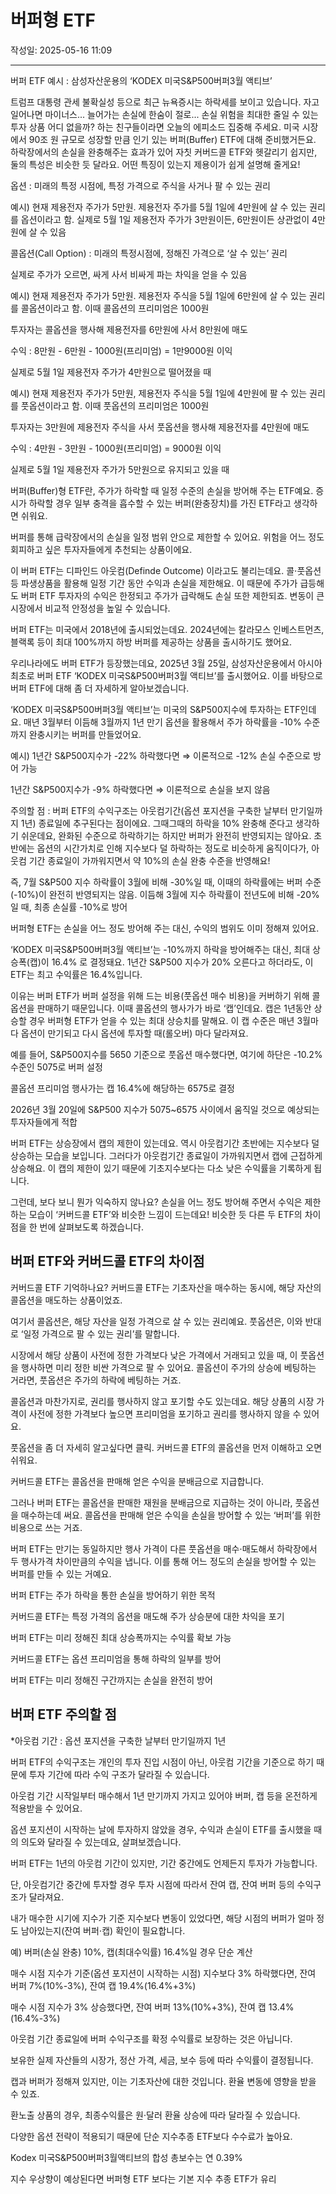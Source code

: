# 버퍼형 ETF

작성일: 2025-05-16 11:09

---

버퍼 ETF 예시 : 삼성자산운용의 ‘KODEX 미국S&P500버퍼3월 액티브’

트럼프 대통령 관세 불확실성 등으로 최근 뉴욕증시는 하락세를 보이고 있습니다. 자고 일어나면 마이너스... 늘어가는 손실에 한숨이 절로... 손실 위험을 최대한 줄일 수 있는 투자 상품 어디 없을까? 하는 친구들이라면 오늘의 에피소드 집중해 주세요. 미국 시장에서 90조 원 규모로 성장할 만큼 인기 있는 버퍼(Buffer) ETF에 대해 준비했거든요. 하락장에서의 손실을 완충해주는 효과가 있어 자칫 커버드콜 ETF와 헷갈리기 쉽지만, 둘의 특성은 비슷한 듯 달라요. 어떤 특징이 있는지 제용이가 쉽게 설명해 줄게요!

옵션 : 미래의 특정 시점에, 특정 가격으로 주식을 사거나 팔 수 있는 권리

예시) 현재 제용전자 주가가 5만원. 제용전자 주가를 5월 1일에 4만원에 살 수 있는 권리를 옵션이라고 함. 실제로 5월 1일 제용전자 주가가 3만원이든, 6만원이든 상관없이 4만원에 살 수 있음

콜옵션(Call Option) : 미래의 특정시점에, 정해진 가격으로 ‘살 수 있는’ 권리

실제로 주가가 오르면, 싸게 사서 비싸게 파는 차익을 얻을 수 있음

예시) 현재 제용전자 주가가 5만원. 제용전자 주식을 5월 1일에 6만원에 살 수 있는 권리를 콜옵션이라고 함. 이때 콜옵션의 프리미엄은 1000원

투자자는 콜옵션을 행사해 제용전자를 6만원에 사서 8만원에 매도

수익 : 8만원 - 6만원 - 1000원(프리미엄) = 1만9000원 이익

실제로 5월 1일 제용전자 주가가 4만원으로 떨어졌을 때

예시) 현재 제용전자 주가가 5만원, 제용전자 주식을 5월 1일에 4만원에 팔 수 있는 권리를 풋옵션이라고 함. 이때 풋옵션의 프리미엄은 1000원

투자자는 3만원에 제용전자 주식을 사서 풋옵션을 행사해 제용전자를 4만원에 매도

수익 : 4만원 - 3만원 - 1000원(프리미엄) = 9000원 이익

실제로 5월 1일 제용전자 주가가 5만원으로 유지되고 있을 때

버퍼(Buffer)형 ETF란, 주가가 하락할 때 일정 수준의 손실을 방어해 주는 ETF예요. 증시가 하락할 경우 일부 충격을 흡수할 수 있는 버퍼(완충장치)를 가진 ETF라고 생각하면 쉬워요.

버퍼를 통해 급락장에서의 손실을 일정 범위 안으로 제한할 수 있어요. 위험을 어느 정도 회피하고 싶은 투자자들에게 추천되는 상품이에요.

이 버퍼 ETF는 디파인드 아웃컴(Definde Outcome) 이라고도 불리는데요. 콜⋅풋옵션 등 파생상품을 활용해 일정 기간 동안 수익과 손실을 제한해요. 이 때문에 주가가 급등해도 버퍼 ETF 투자자의 수익은 한정되고 주가가 급락해도 손실 또한 제한되죠. 변동이 큰 시장에서 비교적 안정성을 높일 수 있습니다.

버퍼 ETF는 미국에서 2018년에 출시되었는데요. 2024년에는 칼라모스 인베스트먼츠, 블랙록 등이 최대 100%까지 하방 버퍼를 제공하는 상품을 출시하기도 했어요.

우리나라에도 버퍼 ETF가 등장했는데요, 2025년 3월 25일, 삼성자산운용에서 아시아 최초로 버퍼 ETF ‘KODEX 미국S&P500버퍼3월 액티브’를  출시했어요. 이를 바탕으로 버퍼 ETF에 대해 좀 더 자세하게 알아보겠습니다.

‘KODEX 미국S&P500버퍼3월 액티브’는 미국의 S&P500지수에 투자하는 ETF인데요. 매년 3월부터 이듬해 3월까지 1년 만기 옵션을 활용해서 주가 하락률을 -10% 수준까지 완충시키는 버퍼를 만들었어요.

예시) 1년간 S&P500지수가 -22% 하락했다면 ⇒ 이론적으로 -12% 손실 수준으로 방어 가능

1년간 S&P500지수가 -9% 하락했다면 ⇒ 이론적으로 손실을 보지 않음

주의할 점 : 버퍼 ETF의 수익구조는 아웃컴기간(옵션 포지션을 구축한 날부터 만기일까지 1년) 종료일에 추구된다는 점이에요. 그때그때의 하락을 10% 완충해 준다고 생각하기 쉬운데요, 완화된 수준으로 하락하기는 하지만 버퍼가 완전히 반영되지는 않아요. 초반에는 옵션의 시간가치로 인해 지수보다 덜 하락하는 정도로 비슷하게 움직이다가, 아웃컴 기간 종료일이 가까워지면서 약 10%의 손실 완충 수준을 반영해요!

즉, 7월 S&P500 지수 하락률이 3월에 비해 -30%일 때, 이때의 하락률에는 버퍼 수준(-10%)이 완전히 반영되지는 않음. 이듬해 3월에 지수 하락률이 전년도에 비해 -20%일 때, 최종 손실률 -10%로 방어

버퍼형 ETF는 손실을 어느 정도 방어해 주는 대신, 수익의 범위도 이미 정해져 있어요.

‘KODEX 미국S&P500버퍼3월 액티브’는 -10%까지 하락을 방어해주는 대신, 최대 상승폭(캡)이 16.4% 로 결정돼요. 1년간 S&P500 지수가 20% 오른다고 하더라도, 이 ETF는 최고 수익률은 16.4%입니다.

이유는 버퍼 ETF가 버퍼 설정을 위해 드는 비용(풋옵션 매수 비용)을 커버하기 위해 콜옵션을 판매하기 때문입니다. 이때 콜옵션의 행사가가 바로 ‘캡’인데요. 캡은 1년동안 상승할 경우 버퍼형 ETF가 얻을 수 있는 최대 상승치를 말해요. 이 캡 수준은 매년 3월마다 옵션이 만기되고 다시 옵션에 투자할 때(롤오버) 마다 달라져요.

예를 들어, S&P500지수를 5650 기준으로 풋옵션 매수했다면, 여기에 하단은 -10.2% 수준인 5075로 버퍼 설정

콜옵션 프리미엄 행사가는 캡 16.4%에 해당하는 6575로 결정

2026년 3월 20일에 S&P500 지수가 5075~6575 사이에서 움직일 것으로 예상되는 투자자들에게 적합

버퍼 ETF는 상승장에서 캡의 제한이 있는데요. 역시 아웃컴기간 초반에는 지수보다 덜 상승하는 모습을 보입니다. 그러다가 아웃컴기간 종료일이 가까워지면서 캡에 근접하게 상승해요. 이 캡의 제한이 있기 때문에 기초지수보다는 다소 낮은 수익률을 기록하게 됩니다.

그런데, 보다 보니 뭔가 익숙하지 않나요? 손실을 어느 정도 방어해 주면서 수익은 제한하는 모습이 ‘커버드콜 ETF’와 비슷한 느낌이 드는데요! 비슷한 듯 다른 두 ETF의 차이점을 한 번에 살펴보도록 하겠습니다.

## 버퍼 ETF와 커버드콜 ETF의 차이점

커버드콜 ETF 기억하나요? 커버드콜 ETF는 기초자산을 매수하는 동시에, 해당 자산의 콜옵션을 매도하는 상품이었죠.

여기서 콜옵션은, 해당 자산을 일정 가격으로 살 수 있는 권리예요. 풋옵션은, 이와 반대로 ‘일정 가격으로 팔 수 있는 권리’를 말합니다.

시장에서 해당 상품이 사전에 정한 가격보다 낮은 가격에서 거래되고 있을 때, 이 풋옵션을 행사하면 미리 정한 비싼 가격으로 팔 수 있어요. 콜옵션이 주가의 상승에 베팅하는 거라면, 풋옵션은 주가의 하락에 베팅하는 거죠.

콜옵션과 마찬가지로, 권리를 행사하지 않고 포기할 수도 있는데요. 해당 상품의 시장 가격이 사전에 정한 가격보다 높으면 프리미엄을 포기하고 권리를 행사하지 않을 수 있어요.

풋옵션을 좀 더 자세히 알고싶다면 클릭. 커버드콜 ETF의 콜옵션을 먼저 이해하고 오면 쉬워요.

커버드콜 ETF는 콜옵션을 판매해 얻은 수익을 분배금으로 지급합니다.

그러나 버퍼 ETF는 콜옵션을 판매한 재원을 분배금으로 지급하는 것이 아니라, 풋옵션을 매수하는데 써요. 콜옵션을 판매해 얻은 수익을 손실을 방어할 수 있는 ‘버퍼’를 위한 비용으로 쓰는 거죠.

버퍼 ETF는 만기는 동일하지만 행사 가격이 다른 풋옵션을 매수⋅매도해서 하락장에서 두 행사가격 차이만큼의 수익을 냅니다. 이를 통해 어느 정도의 손실을 방어할 수 있는 버퍼를 만들 수 있는 거예요.

버퍼  ETF는 주가 하락을 통한 손실을 방어하기 위한 목적

커버드콜 ETF는 특정 가격의 옵션을 매도해 주가 상승분에 대한 차익을 포기

버퍼 ETF는 미리 정해진 최대 상승폭까지는 수익률 확보 가능

커버드콜 ETF는 옵션 프리미엄을 통해 하락의 일부를 방어

버퍼 ETF는 미리 정해진 구간까지는 손실을 완전히 방어

## 버퍼 ETF 주의할 점

*아웃컴 기간 : 옵션 포지션을 구축한 날부터 만기일까지 1년

버퍼 ETF의 수익구조는 개인의 투자 진입 시점이 아닌, 아웃컴 기간을 기준으로 하기 때문에 투자 기간에 따라 수익 구조가 달라질 수 있습니다.

아웃컴 기간 시작일부터 매수해서 1년 만기까지 가지고 있어야 버퍼, 캡 등을 온전하게 적용받을 수 있어요.

옵션 포지션이 시작하는 날에 투자하지 않았을 경우, 수익과 손실이 ETF를 출시했을 때의 의도와 달라질 수 있는데요, 살펴보겠습니다.

버퍼 ETF는 1년의 아웃컴 기간이 있지만, 기간 중간에도 언제든지 투자가 가능합니다.

단, 아웃컴기간 중간에 투자할 경우 투자 시점에 따라서 잔여 캡, 잔여 버퍼 등의 수익구조가 달라져요.

내가 매수한 시기에 지수가 기준 지수보다 변동이 있었다면, 해당 시점의 버퍼가 얼마 정도 남아있는지(잔여 버퍼⋅캡) 확인이 필요합니다.

예) 버퍼(손실 완충) 10%, 캡(최대수익률) 16.4%일 경우 단순 계산

매수 시점 지수가 기준(옵션 포지션이 시작하는 시점) 지수보다 3% 하락했다면, 잔여 버퍼 7%(10%-3%), 잔여 캡 19.4%(16.4%+3%)

매수 시점 지수가 3% 상승했다면,  잔여 버퍼 13%(10%+3%), 잔여 캡 13.4%(16.4%-3%)

아웃컴 기간 종료일에 버퍼 수익구조를 확정 수익률로 보장하는 것은 아닙니다.

보유한 실제 자산들의 시장가, 정산 가격, 세금, 보수 등에 따라 수익률이 결정됩니다.

캡과 버퍼가 정해져 있지만, 이는 기초자산에 대한 것입니다. 환율 변동에 영향을 받을 수 있죠.

환노출 상품의 경우, 최종수익률은 원·달러 환율 상승에 따라 달라질 수 있습니다.

다양한 옵션 전략이 적용되기 때문에 단순 지수추종 ETF보다 수수료가 높아요.

Kodex 미국S&P500버퍼3월액티브의 합성 총보수는 연 0.39%

지수 우상향이 예상된다면 버퍼형 ETF 보다는 기본 지수 추종 ETF가 유리